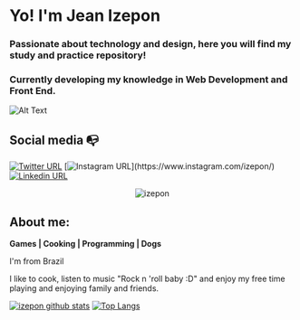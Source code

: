 <h1 align="left">Yo! I'm Jean Izepon</h1>
<h3 align="left">Passionate about technology and design, here you will find my study and practice repository!</h3>

<h3 align="left">Currently developing my knowledge in Web Development and Front End.</h3>

![Alt Text](https://i.pinimg.com/originals/bc/1c/5c/bc1c5caa5be55e8a602fd5ec390e8fd0.gif)

## Social media :mailbox_with_no_mail:

[![Twitter URL](https://img.shields.io/twitter/url?color=%231DA1F2&label=follow&logo=twitter&logoColor=%231DA1F2&style=flat-square&url=https%3A%2F%2Fwww.reddit.com%2Fuser%2FFatChicken277)](https://twitter.com/izepon)
[![Instagram URL](https://img.shields.io/twitter/url?color=%23fb3958&label=follow&logo=instagram&logoColor=%23fb3958&style=flat-square&url=https%3A%2F%2Fwww.instagram.com%2Falejorc_)](https://www.instagram.com/izepon/)
[![Linkedin URL](https://img.shields.io/twitter/url?color=%230072b1&label=connect&logo=linkedin&logoColor=%230072b1&style=flat-square&url=https%3A%2F%2Fwww.linkedin.com%2Fin%2Falejandro-ramirez-ciceros%2F)](https://www.linkedin.com/in/jean-izepon/)



<p align="center"><img src="https://komarev.com/ghpvc/?username=izepon&label=Profile%20views&color=0e75b6&style=flat" alt="izepon" /> </p>

## About me: 



**Games | Cooking | Programming | Dogs**

I'm from Brazil

I like to cook, listen to music "Rock n 'roll baby :D" and enjoy my free time playing and enjoying family and friends.

[![izepon github stats](https://github-readme-stats.vercel.app/api?username=izepon)](https://github.com/izepon)
[![Top Langs](https://github-readme-stats.vercel.app/api/top-langs/?username=izepon&layout=compact)](https://github.com/izepon)



